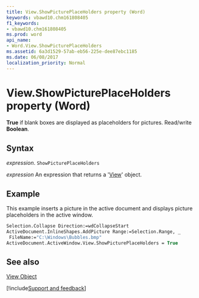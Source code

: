 ```yaml
---
title: View.ShowPicturePlaceHolders property (Word)
keywords: vbawd10.chm161808405
f1_keywords:
- vbawd10.chm161808405
ms.prod: word
api_name:
- Word.View.ShowPicturePlaceHolders
ms.assetid: 6a3d1529-57ab-eb56-225e-dee87ebc1185
ms.date: 06/08/2017
localization_priority: Normal
---
```



# View.ShowPicturePlaceHolders property (Word)

 **True** if blank boxes are displayed as placeholders for pictures. Read/write **Boolean**.


## Syntax

_expression_. `ShowPicturePlaceHolders`

 _expression_ An expression that returns a '[View](Word.View.md)' object.


## Example

This example inserts a picture in the active document and displays picture placeholders in the active window.


```vb
Selection.Collapse Direction:=wdCollapseStart 
ActiveDocument.InlineShapes.AddPicture Range:=Selection.Range, _ 
 FileName:="C:\Windows\Bubbles.bmp" 
ActiveDocument.ActiveWindow.View.ShowPicturePlaceHolders = True
```


## See also


[View Object](Word.View.md)

[!include[Support and feedback](~/includes/feedback-boilerplate.md)]